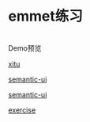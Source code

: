 # emmet练习
<br/>
Demo预览<br/>

[xitu](https://htmlpreview.github.io/?https://raw.githubusercontent.com/youhonglian/emmet/master/xitu.html)


[semantic-ui](http://htmlpreview.github.io/?https://github.com/youhonglian/emmet/blob/master/index.html)<br/>

[semantic-ui](http://htmlpreview.github.io/?https://github.com/youhonglian/emmet/blob/master/homepage.html)<br/>

[exercise](https://htmlpreview.github.io/?https://github.com/youhonglian/emmet/blob/master/exercise.html)<br/>
